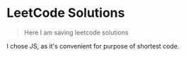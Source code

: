 # LeetCode Solutions

> Here I am saving leetcode solutions

I chose JS, as it's convenient for purpose of shortest code.

